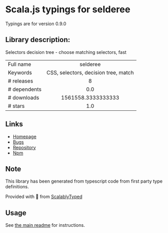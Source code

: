 
# Scala.js typings for selderee

Typings are for version 0.9.0

## Library description:
Selectors decision tree - choose matching selectors, fast

|                    |                 |
| ------------------ | :-------------: |
| Full name          | selderee |
| Keywords           | CSS, selectors, decision tree, match |
| # releases         | 8 |
| # dependents       | 0.0 |
| # downloads        | 1561558.3333333333 |
| # stars            | 1.0 |

## Links
- [Homepage](https://github.com/mxxii/selderee)
- [Bugs](https://github.com/mxxii/selderee/issues)
- [Repository](https://github.com/mxxii/selderee)
- [Npm](https://www.npmjs.com/package/selderee)
    


## Note
This library has been generated from typescript code from first party type definitions.

Provided with :purple_heart: from [ScalablyTyped](https://github.com/oyvindberg/ScalablyTyped)

## Usage
See [the main readme](../../readme.md) for instructions.


